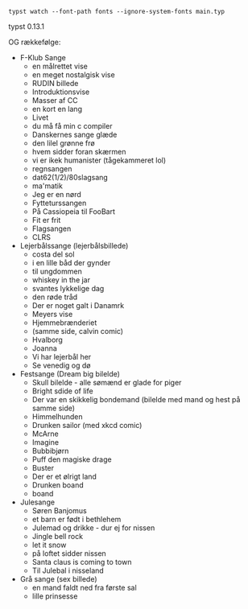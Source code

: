 `typst watch --font-path fonts --ignore-system-fonts main.typ`

typst 0.13.1

OG rækkefølge:

- F-Klub Sange
  - en målrettet vise
  - en meget nostalgisk vise
  - RUDIN billede
  - Introduktionsvise
  - Masser af CC
  - en kort en lang
  - Livet
  - du må få min c compiler
  - Danskernes sange glæde
  - den lilel grønne frø
  - hvem sidder foran skærmen
  - vi er ikek humanister (tågekammeret lol)
  - regnsangen
  - dat62(1/2)/80slagsang
  - ma'matik
  - Jeg er en nørd
  - Fytteturssangen
  - På Cassiopeia til FooBart
  - Fit er frit
  - Flagsangen
  - CLRS
- Lejerbålssange (lejerbålsbillede)
  - costa del sol
  - i en lille båd der gynder
  - til ungdommen
  - whiskey in the jar
  - svantes lykkelige dag
  - den røde tråd
  - Der er noget galt i Danamrk
  - Meyers vise
  - Hjemmebrænderiet
  - (samme side, calvin comic)
  - Hvalborg
  - Joanna
  - Vi har lejerbål her
  - Se venedig og dø
- Festsange (Dream big bilelde)
  - Skull bilelde - alle sømænd er glade for piger
  - Bright sdide of life
  - Der var en skikkelig bondemand (bilelde med mand og hest på samme side)
  - Himmelhunden
  - Drunken sailor (med xkcd comic)
  - McArne
  - Imagine
  - Bubbibjørn
  - Puff den magiske drage
  - Buster
  - Der er et ølrigt land
  - Drunken boand
  - boand
- Julesange
  - Søren Banjomus
  - et barn er født i bethlehem
  - Julemad og drikke - dur ej for nissen
  - Jingle bell rock
  - let it snow
  - på loftet sidder nissen
  - Santa claus is coming to town
  - Til Julebal i nisseland
- Grå sange (sex billede)
  - en mand faldt ned fra første sal
  - lille prinsesse
